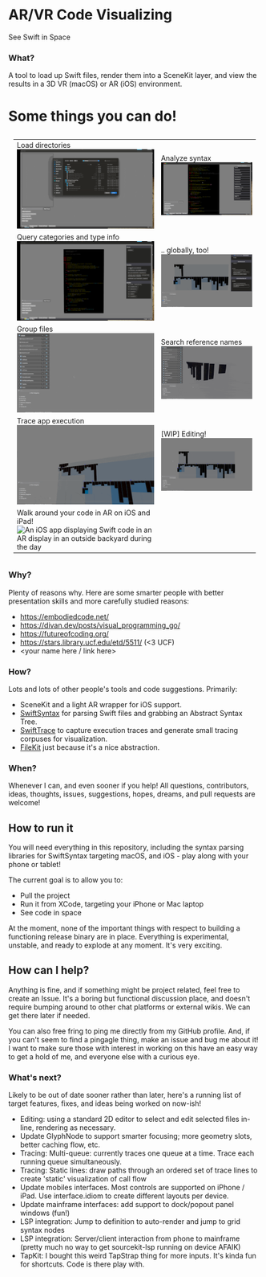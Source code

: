 # AR/VR Code Visualizing
See Swift in Space

### What?

A tool to load up Swift files, render them into a SceneKit layer, and view the results in a 3D VR (macOS) or AR (iOS) environment.

# Some things you can do!
<table style="padding:10px">
  <tr>
    <td><span>Load directories</span><img src="./repo_info/features/1_load.gif" alt="A set of files being loaded into the viewer" width = 384 ></td>
    <td><span>Analyze syntax</span><img src="./repo_info/features/2_analyze.gif" alt="Syntax information being displayed" width = 384 ></td>
  </tr>

  <tr>
    <td><span>Query categories and type info</span><img src="./repo_info/features/3_highlight.gif" alt="Syntax information being highlighted" width = 384 ></td>
    <td><span>.. globally, too!<img src="./repo_info/features/4_highlight_global.gif" alt="All syntax information of a type being queried" width = 384 ></td>
  </tr>


  <tr>
    <td><span>Group files</span><img src="./repo_info/features/5_focus.gif" alt="A group of stack files" width = 384 ></td>
    <td><span>Search reference names</span><img src="./repo_info/features/6_search.gif" alt="Searching grouped files" width = 384 ></td>
  </tr>

  <tr>
    <td><span>Trace app execution</span><img src="./repo_info/features/8_tracing.gif" alt="Tracing execution" width = 384 ></td>
    <td><span>[WIP] Editing!</span><img src="./repo_info/features/7_editing.gif" alt="Preview of editing" width = 384 ></td>
  </tr>
  
  <tr>
    <td>
      <span>Walk around your code in AR on iOS and iPad!</span><img src="./repo_info/DemoAnimation-iOS-Gif.gif"  alt="An iOS app displaying Swift code in an AR display in an outside backyard during the day" width = 384 ></td>
  </tr>
</table>

### Why?

Plenty of reasons why. Here are some smarter people with better presentation skills and more carefully studied reasons:

- https://embodiedcode.net/
- https://divan.dev/posts/visual_programming_go/
- https://futureofcoding.org/
- https://stars.library.ucf.edu/etd/5511/ (<3 UCF)
- <your name here / link here>
  
### How?

Lots and lots of other people's tools and code suggestions. Primarily:

- SceneKit and a light AR wrapper for iOS support.
- [SwiftSyntax](https://github.com/apple/swift-syntax) for parsing Swift files and grabbing an Abstract Syntax Tree.
- [SwiftTrace](https://github.com/johnno1962/SwiftTrace) to capture execution traces and generate small tracing corpuses for visualization.
- [FileKit](https://github.com/nvzqz/FileKit) just because it's a nice abstraction.

### When?

Whenever I can, and even sooner if you help! All questions, contributors, ideas, thoughts, issues, suggestions, hopes, dreams, and pull requests are welcome!

## How to run it

You will need everything in this repository, including the syntax parsing libraries for SwiftSyntax targeting macOS, and iOS - play along with your phone or tablet!

The current goal is to allow you to:

- Pull the project
- Run it from XCode, targeting your iPhone or Mac laptop
- See code in space

At the moment, none of the important things with respect to building a functioning release binary are in place. Everything is experimental, unstable, and ready to explode at any moment. It's very exciting.

## How can I help?

Anything is fine, and if something might be project related, feel free to create an Issue. It's a boring but functional discussion place, and doesn't require bumping around to other chat platforms or external wikis. We can get there later if needed.

You can also free fring to ping me directly from my GitHub profile. And, if you can't seem to find a pingagle thing, make an issue and bug me about it! I want to make sure those with interest in working on this have an easy way to get a hold of me, and everyone else with a curious eye.


### What's next?

Likely to be out of date sooner rather than later, here's a running list of target features, fixes, and ideas being worked on now-ish!

* Editing: using a standard 2D editor to select and edit selected files in-line, rendering as necessary.
* Update GlyphNode to support smarter focusing; more geometry slots, better caching flow, etc.
* Tracing: Multi-queue: currently traces one queue at a time. Trace each running queue simultaneously.
* Tracing: Static lines: draw paths through an ordered set of trace lines to create 'static' visualization of call flow
* Update mobiles interfaces. Most controls are supported on iPhone / iPad. Use interface.idiom to create different layouts per device.
* Update mainframe interfaces: add support to dock/popout panel windows (fun!)
* LSP integration: Jump to definition to auto-render and jump to grid syntax nodes
* LSP integration: Server/client interaction from phone to mainframe (pretty much no way to get sourcekit-lsp running on device AFAIK)
* TapKit: I bought this weird TapStrap thing for more inputs. It's kinda fun for shortcuts. Code is there play with.
